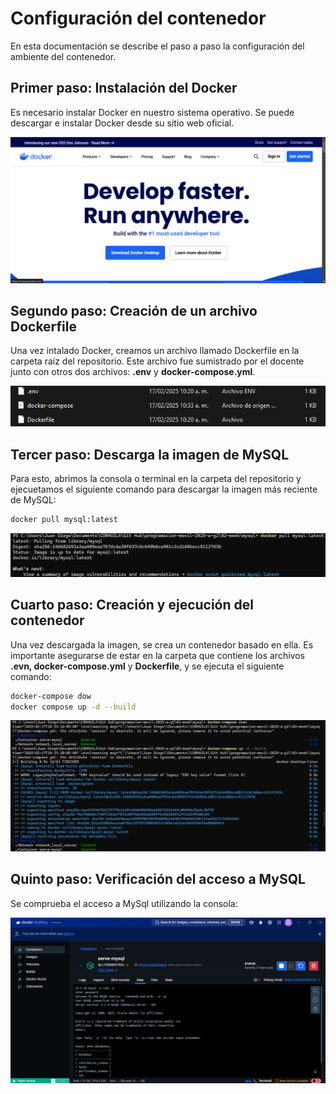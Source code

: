 # Configuración del contenedor

En esta documentación se describe el paso a paso la configuración del ambiente del contenedor.

## Primer paso: Instalación del Docker

Es necesario instalar Docker en nuestro sistema operativo. Se puede descargar e instalar Docker desde su sitio web oficial. 

![alt text](../02-week/Images/Docker.png)

## Segundo paso: Creación de un archivo Dockerfile

Una vez intalado Docker, creamos un archivo llamado Dockerfile en la carpeta raíz del repositorio. Este archivo fue sumistrado por el docente junto con otros dos archivos: **.env** y **docker-compose.yml**.

![alt text](../02-week/Images/paso2.png)

## Tercer paso: Descarga la imagen de MySQL

Para esto, abrimos la consola o terminal en la carpeta del repositorio y ejecuetamos el siguiente comando para descargar la imagen más reciente de MySQL:

```bash
docker pull mysql:latest
```
![alt text](../02-week/Images/paso3.png)

## Cuarto paso: Creación y ejecución del contenedor

Una vez descargada la imagen, se crea un contenedor basado en ella. Es importante asegurarse de estar en la carpeta que contiene los archivos **.evn, docker-compose.yml** y **Dockerfile**, y se ejecuta el siguiente comando:

```bash
docker-compose dow
docker compose up -d --build
```
![alt text](../02-week/Images/paso4.png)

## Quinto paso: Verificación del acceso a MySQL

Se comprueba el acceso a MySql utilizando la consola:

![alt text](../02-week/Images/paso5.png)